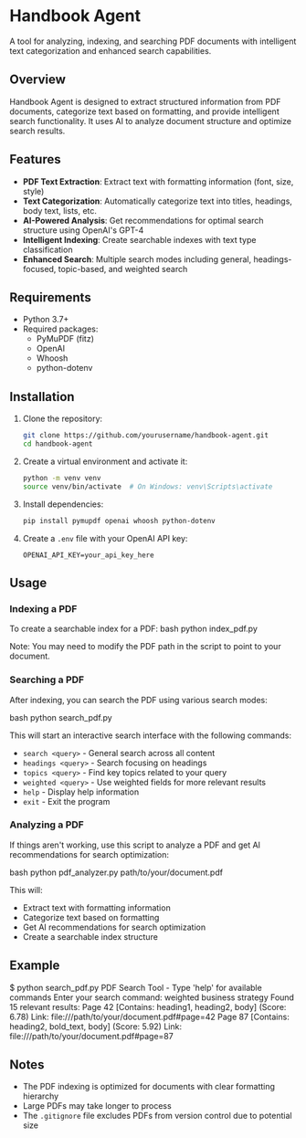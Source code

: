 # Handbook Agent

A tool for analyzing, indexing, and searching PDF documents with intelligent text categorization and enhanced search capabilities.

## Overview

Handbook Agent is designed to extract structured information from PDF documents, categorize text based on formatting, and provide intelligent search functionality. It uses AI to analyze document structure and optimize search results.

## Features

- **PDF Text Extraction**: Extract text with formatting information (font, size, style)
- **Text Categorization**: Automatically categorize text into titles, headings, body text, lists, etc.
- **AI-Powered Analysis**: Get recommendations for optimal search structure using OpenAI's GPT-4
- **Intelligent Indexing**: Create searchable indexes with text type classification
- **Enhanced Search**: Multiple search modes including general, headings-focused, topic-based, and weighted search

## Requirements

- Python 3.7+
- Required packages:
  - PyMuPDF (fitz)
  - OpenAI
  - Whoosh
  - python-dotenv

## Installation

1. Clone the repository:
   ```bash
   git clone https://github.com/yourusername/handbook-agent.git
   cd handbook-agent
   ```

2. Create a virtual environment and activate it:
   ```bash
   python -m venv venv
   source venv/bin/activate  # On Windows: venv\Scripts\activate
   ```

3. Install dependencies:
   ```bash
   pip install pymupdf openai whoosh python-dotenv
   ```

4. Create a `.env` file with your OpenAI API key:
   ```
   OPENAI_API_KEY=your_api_key_here
   ```

## Usage

### Indexing a PDF

To create a searchable index for a PDF:
bash
python index_pdf.py

Note: You may need to modify the PDF path in the script to point to your document.

### Searching a PDF

After indexing, you can search the PDF using various search modes:

bash
python search_pdf.py

This will start an interactive search interface with the following commands:
- `search <query>` - General search across all content
- `headings <query>` - Search focusing on headings
- `topics <query>` - Find key topics related to your query
- `weighted <query>` - Use weighted fields for more relevant results
- `help` - Display help information
- `exit` - Exit the program

### Analyzing a PDF

If things aren't working, use this script to analyze a PDF and get AI recommendations for search optimization:

bash
python pdf_analyzer.py path/to/your/document.pdf

This will:
- Extract text with formatting information
- Categorize text based on formatting
- Get AI recommendations for search optimization
- Create a searchable index structure

## Example

$ python search_pdf.py
PDF Search Tool - Type 'help' for available commands
Enter your search command: weighted business strategy
Found 15 relevant results:
Page 42 [Contains: heading1, heading2, body] (Score: 6.78)
Link: file:///path/to/your/document.pdf#page=42
Page 87 [Contains: heading2, bold_text, body] (Score: 5.92)
Link: file:///path/to/your/document.pdf#page=87

## Notes

- The PDF indexing is optimized for documents with clear formatting hierarchy
- Large PDFs may take longer to process
- The `.gitignore` file excludes PDFs from version control due to potential size